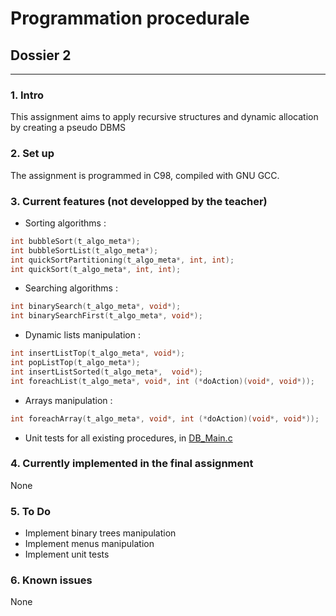 # Programmation procedurale
## Dossier 2
---
### 1. Intro
This assignment aims to apply recursive structures and dynamic allocation by creating a pseudo DBMS

### 2. Set up
The assignment is programmed in C98, compiled with GNU GCC.

### 3. Current features (not developped by the teacher)
* Sorting algorithms :
```C
int bubbleSort(t_algo_meta*);
int bubbleSortList(t_algo_meta*);
int quickSortPartitioning(t_algo_meta*, int, int);
int quickSort(t_algo_meta*, int, int);
```
* Searching algorithms :
```C
int binarySearch(t_algo_meta*, void*);
int binarySearchFirst(t_algo_meta*, void*);
```
* Dynamic lists manipulation :
```C
int insertListTop(t_algo_meta*, void*);
int popListTop(t_algo_meta*);
int insertListSorted(t_algo_meta*,  void*);
int foreachList(t_algo_meta*, void*, int (*doAction)(void*, void*));
```
* Arrays manipulation :
```C
int foreachArray(t_algo_meta*, void*, int (*doAction)(void*, void*));
```

* Unit tests for all existing procedures, in [DB_Main.c](https://github.com/gilleshenrard/ITLg_programmation-procedurale/blob/master/DB_Main.c)

### 4. Currently implemented in the final assignment
None

### 5. To Do
* Implement binary trees manipulation
* Implement menus manipulation
* Implement unit tests

### 6. Known issues
None
